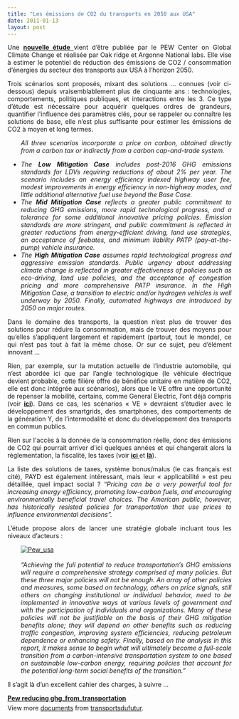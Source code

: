 ```yaml
---
title: "Les émissions de CO2 du transports en 2050 aux USA"
date: 2011-01-13
layout: post
---
```


<p style="text-align: justify">Une <strong><a href="http://www.pewclimate.org/press-center/press-releases/new-report-examines-paths-cleaner-more-secure-us-transportation-solutions" target="_blank">nouvelle étude </a></strong>vient d’être publiée par le PEW Center on Global Climate Change et réalisée par Oak ridge et Argonne National labs. Elle vise à estimer le potentiel de réduction des émissions de CO2 / consommation d’énergies du secteur des transports aux USA à l’horizon 2050.</p> <p style="text-align: justify">Trois scénarios sont proposés, mixant des solutions … connues (voir ci-dessous) depuis vraisemblablement plus de cinquante ans : technologies, comportements, politiques publiques, et interactions entre les 3. Ce type d’étude est nécessaire pour acquérir quelques ordres de grandeurs, quantifier l'influence des paramètres clés, pour se rappeler ou connaître les solutions de base, elle n’est plus suffisante pour estimer les émissions de CO2 à moyen et long termes. </p>  <!--more-->   <p style="text-align: justify;padding-left: 30px"><em>All three scenarios incorporate a price on carbon, obtained directly from a carbon tax or indirectly from a carbon cap-and-trade system.</em></p> <ul style="text-align: justify;padding-left: 30px"> <li><em>The <strong>Low Mitigation Case</strong> includes post-2016 GHG emissions standards for LDVs requiring reductions of about 2% per year. The scenario includes an energy efficiency indexed highway user fee, modest improvements in energy efficiency in non-highway modes, and little additional alternative fuel use beyond the Base Case.</em></li> <li><em>The <strong>Mid Mitigation Case</strong> reflects a greater public commitment to reducing GHG emissions, more rapid technological progress, and a tolerance for some additional innovative pricing policies. Emission standards are more stringent, and public commitment is reflected in greater reductions from energy-efficient driving, land use strategies, an acceptance of feebates, and minimum liability PATP (pay-at-the-pump) vehicle insurance.</em></li> <li><em>The <strong>High Mitigation Case</strong> assumes rapid technological progress and aggressive emission standards. Public urgency about addressing climate change is reflected in greater effectiveness of policies such as eco-driving, land use policies, and the acceptance of congestion pricing and more comprehensive PATP insurance. In the High Mitigation Case, a transition to electric and/or hydrogen vehicles is well underway by 2050. </em><em>Finally, automated highways are introduced by 2050 on major routes.</em></li> </ul> <p style="text-align: justify">Dans le domaine des transports, la question n’est plus de trouver des solutions pour réduire la consommation, mais de trouver des moyens pour qu’elles s’appliquent largement et rapidement (partout, tout le monde), ce qui n’est pas tout à fait la même chose. Or sur ce sujet, peu d’élément innovant …</p> <p style="text-align: justify">Rien, par exemple, sur la mutation actuelle de l’industrie automobile, qui n’est abordée ici que par l’angle technologique (le véhicule électrique devient probable, cette filière offre de bénéfice unitaire en matière de CO2, elle est donc intégrée aux scénarios), alors que le VE offre une opportunité de repenser la mobilité, certains, comme General Electric, l’ont déjà compris (voir <strong><a href="/2010/11/general-electric-se-prepare-a-devenir-le-leader-mondial-en-matiere-de-mobilite-electrique.html" target="_blank">ici</a></strong>). Dans ce cas, les scénarios « VE » devraient s’étudier avec le développement des smartgrids, des smartphones, des comportements de la génération Y, de l’intermodalité et donc du développement des transports en commun publics.</p> <p style="text-align: justify">Rien sur l'accès à la donnée de la consommation réelle, donc des émissions de CO2 qui pourrait arriver d'ici quelques années et qui changerait alors la réglementation, la fiscalité, les taxes (voir <strong><a href="/2010/09/metanote-tdf-7-la-donnee-enjeu-strategique-des-mobilites-multimodales-quelles-perspectives.html" target="_blank">ici </a></strong>et <strong><a href="/2010/12/quand-la-chaine-logistique-devient-transparente.html" target="_blank">là</a></strong>).</p> <p style="text-align: justify">La liste des solutions de taxes, système bonus/malus (le cas français est cité), PAYD est également intéressant, mais leur « applicabilité » est peu détaillée, quel impact social ? “<em>Pricing can be a very powerful tool for increasing energy efficiency, promoting low-carbon fuels, and encouraging environmentally beneficial travel choices. The American public, however, has historically resisted policies for transportation that use prices to influence environmental decisions”.</em></p> <p style="text-align: justify">L’étude propose alors de lancer une stratégie globale incluant tous les niveaux d’acteurs :</p> <p style="text-align: justify;padding-left: 30px"><a href="/wp-content/uploads/sites/6/old/6a0120a66d2ad4970b0148c791f2a7970c-800wi.jpg" rel="lightbox"><img alt="Pew_usa" class="asset  asset-image at-xid-6a0120a66d2ad4970b0148c791f2a7970c" src="/wp-content/uploads/sites/6/old/6a0120a66d2ad4970b0148c791f2a7970c-320wi.jpg" style="margin-left: auto;margin-right: auto" title="Pew_usa" /></a> <br /> <br /><em>“Achieving the full potential to reduce transportation’s GHG emissions will require a comprehensive strategy comprised of many policies. But these three major policies will not be enough. An array of other policies and measures, some based on technology, others on price signals, still others on changing institutional or individual behavior, need to be implemented in innovative ways at various levels of government and with the participation of individuals and organizations. Many of these policies will not be justifiable on the basis of their GHG mitigation benefits alone; they will depend on other benefits such as reducing traffic congestion, improving system efficiencies, reducing petroleum dependence or enhancing safety. Finally, based on the analysis in this report, it makes sense to begin what will ultimately become a full-scale transition from a carbon-intensive transportation system to one based on sustainable low-carbon energy, requiring policies that account for the potential long-term social benefits of the transition.”</em></p> <p style="text-align: justify">Il s’agit là d’un excellent cahier des charges, à suivre …</p> <div id="__ss_6545916" style="width: 477px"><strong style="margin: 12px 0 4px"><a href="http://www.slideshare.net/transportsdufutur/pew-reducing-ghgfromtransportation" title="Pew reducing ghg_from_transportation">Pew reducing ghg_from_transportation</a></strong>        <div style="padding: 5px 0 12px">View more <a href="http://www.slideshare.net/">documents</a> from <a href="http://www.slideshare.net/transportsdufutur">transportsdufutur</a>.</div> </div>
